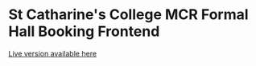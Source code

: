 # St Catharine's College MCR Formal Hall Booking Frontend

[Live version available here](https://mcr.caths.cam.ac.uk/formal)
